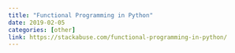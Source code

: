 ```yaml
---
title: "Functional Programming in Python"
date: 2019-02-05
categories: [other]
link: https://stackabuse.com/functional-programming-in-python/
---
```

